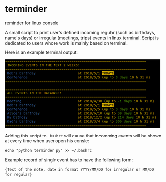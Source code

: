 # terminder
reminder for linux console 


A small script to print user's defined incoming regular (such as birthdays, name's days) or irregular (meetings, trips) events in linux terminal.
Script is dedicated to users whose work is mainly based on terminal.

Here is an example terminal output:

<img src="example/example_output.png" width="500" >

Adding this script to `.bashrc` will cause that incomming events will be shown at every time when user open his consle:

	echo "python terminder.py" >> ~/.bashrc

Example record of single event has to have the following form:

	{Text of the note, date in format YYYY/MM/DD for irregular or MM/DD for regular}



